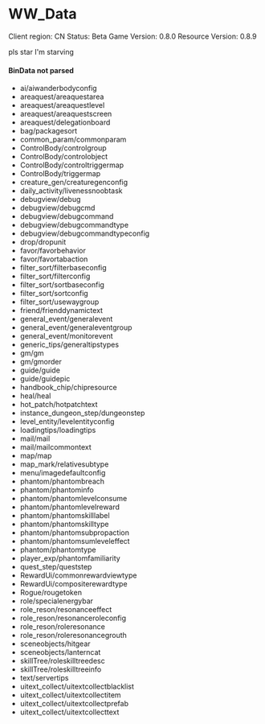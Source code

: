 # WW_Data

Client region: CN
Status: Beta
Game Version: 0.8.0
Resource Version: 0.8.9

pls star I'm starving

#### BinData not parsed
- ai/aiwanderbodyconfig
- areaquest/areaquestarea
- areaquest/areaquestlevel
- areaquest/areaquestscreen
- areaquest/delegationboard
- bag/packagesort
- common_param/commonparam
- ControlBody/controlgroup
- ControlBody/controlobject
- ControlBody/controltriggermap
- ControlBody/triggermap
- creature_gen/creaturegenconfig
- daily_activity/livenessnoobtask
- debugview/debug
- debugview/debugcmd
- debugview/debugcommand
- debugview/debugcommandtype
- debugview/debugcommandtypeconfig
- drop/dropunit
- favor/favorbehavior
- favor/favortabaction
- filter_sort/filterbaseconfig
- filter_sort/filterconfig
- filter_sort/sortbaseconfig
- filter_sort/sortconfig
- filter_sort/usewaygroup
- friend/frienddynamictext
- general_event/generalevent
- general_event/generaleventgroup
- general_event/monitorevent
- generic_tips/generaltipstypes
- gm/gm
- gm/gmorder
- guide/guide
- guide/guidepic
- handbook_chip/chipresource
- heal/heal
- hot_patch/hotpatchtext
- instance_dungeon_step/dungeonstep
- level_entity/levelentityconfig
- loadingtips/loadingtips
- mail/mail
- mail/mailcommontext
- map/map
- map_mark/relativesubtype
- menu/imagedefaultconfig
- phantom/phantombreach
- phantom/phantominfo
- phantom/phantomlevelconsume
- phantom/phantomlevelreward
- phantom/phantomskilllabel
- phantom/phantomskilltype
- phantom/phantomsubpropaction
- phantom/phantomsumleveleffect
- phantom/phantomtype
- player_exp/phantomfamiliarity
- quest_step/queststep
- RewardUi/commonrewardviewtype
- RewardUi/compositerewardtype
- Rogue/rougetoken
- role/specialenergybar
- role_reson/resonanceeffect
- role_reson/resonanceroleconfig
- role_reson/roleresonance
- role_reson/roleresonancegrouth
- sceneobjects/hitgear
- sceneobjects/lanterncat
- skillTree/roleskilltreedesc
- skillTree/roleskilltreeinfo
- text/servertips
- uitext_collect/uitextcollectblacklist
- uitext_collect/uitextcollectitem
- uitext_collect/uitextcollectprefab
- uitext_collect/uitextcollecttext